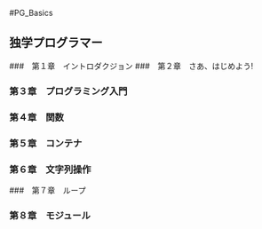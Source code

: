 #PG_Basics
## 独学プログラマー
###　第１章　イントロダクジョン
###　第２章　さあ、はじめよう!
###  第３章　プログラミング入門
###  第４章　関数
###  第５章　コンテナ
###  第６章　文字列操作
###　第７章　ループ
###  第８章　モジュール
